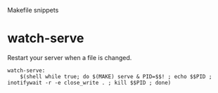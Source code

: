 Makefile snippets


# watch-serve

Restart your server when a file is changed.

```make
watch-serve:
	$(shell while true; do $(MAKE) serve & PID=$$! ; echo $$PID ; inotifywait -r -e close_write . ; kill $$PID ; done)
```
